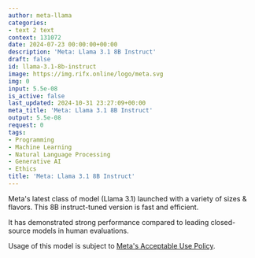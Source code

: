 ```yaml
---
author: meta-llama
categories:
- text 2 text
context: 131072
date: 2024-07-23 00:00:00+00:00
description: 'Meta: Llama 3.1 8B Instruct'
draft: false
id: llama-3.1-8b-instruct
image: https://img.rifx.online/logo/meta.svg
img: 0
input: 5.5e-08
is_active: false
last_updated: 2024-10-31 23:27:09+00:00
meta_title: 'Meta: Llama 3.1 8B Instruct'
output: 5.5e-08
request: 0
tags:
- Programming
- Machine Learning
- Natural Language Processing
- Generative AI
- Ethics
title: 'Meta: Llama 3.1 8B Instruct'
---
```







Meta's latest class of model (Llama 3.1) launched with a variety of sizes & flavors. This 8B instruct-tuned version is fast and efficient.

It has demonstrated strong performance compared to leading closed-source models in human evaluations.

Usage of this model is subject to [Meta's Acceptable Use Policy](https://www.llama.com/llama3/use-policy/).

